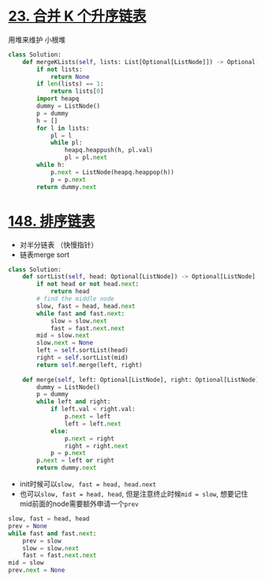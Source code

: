 # [23. 合并 K 个升序链表](https://leetcode.cn/problems/merge-k-sorted-lists/)
用堆来维护 小根堆
```python fold
class Solution:
    def mergeKLists(self, lists: List[Optional[ListNode]]) -> Optional[ListNode]:
        if not lists:
            return None
        if len(lists) == 1:
            return lists[0]
        import heapq
        dummy = ListNode()
        p = dummy
        h = []
        for l in lists:
            pl = l
            while pl:
                heapq.heappush(h, pl.val)
                pl = pl.next
        while h:
            p.next = ListNode(heapq.heappop(h))
            p = p.next
        return dummy.next
```
# [148. 排序链表](https://leetcode.cn/problems/sort-list/)
- 对半分链表 （快慢指针）
- 链表merge sort
```python fold
class Solution:
    def sortList(self, head: Optional[ListNode]) -> Optional[ListNode]:
        if not head or not head.next:
            return head
        # find the middle node
        slow, fast = head, head.next
        while fast and fast.next:
            slow = slow.next
            fast = fast.next.next
        mid = slow.next
        slow.next = None
        left = self.sortList(head)
        right = self.sortList(mid)
        return self.merge(left, right)
    
    def merge(self, left: Optional[ListNode], right: Optional[ListNode]) -> Optional[ListNode]:
        dummy = ListNode()
        p = dummy
        while left and right:
            if left.val < right.val:
                p.next = left
                left = left.next
            else:
                p.next = right
                right = right.next
            p = p.next
        p.next = left or right
        return dummy.next
```
- init时候可以`slow, fast = head, head.next`
- 也可以`slow, fast = head, head`, 但是注意终止时候`mid = slow`, 想要记住mid前面的node需要额外申请一个`prev`
```python fold
slow, fast = head, head
prev = None
while fast and fast.next:
	prev = slow
	slow = slow.next
	fast = fast.next.next
mid = slow
prev.next = None
```


